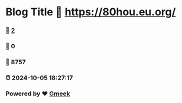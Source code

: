 # Blog Title :link: https://80hou.eu.org/ 
### :page_facing_up: [2](https://80hou.eu.org//tag.html) 
### :speech_balloon: 0 
### :hibiscus: 8757 
### :alarm_clock: 2024-10-05 18:27:17 
### Powered by :heart: [Gmeek](https://github.com/Meekdai/Gmeek)
